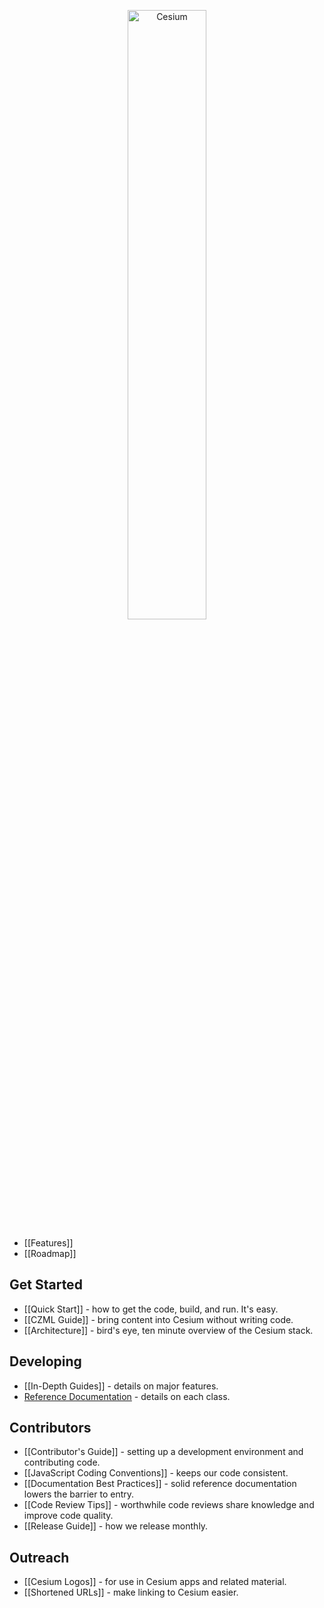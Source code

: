 <p align="center">
<img src="wiki/logos/Cesium_Logo_Color.jpg" width="50%" alt="Cesium" />
</p>

* [[Features]]
* [[Roadmap]]

## Get Started

* [[Quick Start]] - how to get the code, build, and run. It's easy.
* [[CZML Guide]] - bring content into Cesium without writing code.
* [[Architecture]] - bird's eye, ten minute overview of the Cesium stack.

## Developing

* [[In-Depth Guides]] - details on major features.
* [Reference Documentation](http://cesium.agi.com/Documentation/) - details on each class.

## Contributors

* [[Contributor's Guide]] - setting up a development environment and contributing code.
* [[JavaScript Coding Conventions]] - keeps our code consistent.
* [[Documentation Best Practices]] - solid reference documentation lowers the barrier to entry.
* [[Code Review Tips]] - worthwhile code reviews share knowledge and improve code quality.
* [[Release Guide]] - how we release monthly.

## Outreach

* [[Cesium Logos]] - for use in Cesium apps and related material.
* [[Shortened URLs]] - make linking to Cesium easier.